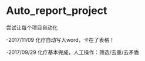 # Auto_report_project
尝试让每个项目自动化


-2017/11/09 化疗自动写入word，卡在了表格！

-2017/09/29 化疗基本完成，人工操作：筛选/去重/去矛盾
